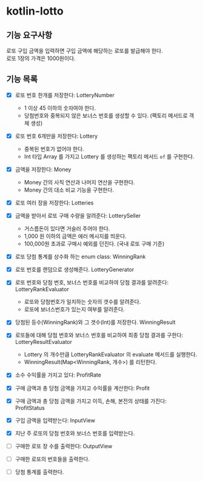 # kotlin-lotto

## 기능 요구사항

로또 구입 금액을 입력하면 구입 금액에 해당하는 로또를 발급해야 한다.  
로또 1장의 가격은 1000원이다.

## 기능 목록

- [x] 로또 번호 한개를 저장한다: LotteryNumber
    - 1 이상 45 이하의 숫자여야 한다.
    - 당첨번호와 중복되지 않은 보너스 번호를 생성할 수 있다. (팩토리 메서드로 객체 생성)

- [x] 로또 번호 6개만을 저장한다: Lottery
    - 중복된 번호가 없어야 한다.
    - Int 타입 Array 를 가지고 Lottery 를 생성하는 팩토리 메서드 `of` 를 구현한다.

- [x] 금액을 저장한다: Money
    - Money 간의 사칙 연산과 나머지 연산을 구현한다.
    - Money 간의 대소 비교 기능을 구현한다.

- [x] 로또 여러 장을 저장한다: Lotteries

- [x] 금액을 받아서 로또 구매 수량을 알려준다: LotterySeller
    - 거스름돈이 있다면 거슬러 주어야 한다.
    - 1,000 원 이하의 금액은 에러 메시지를 띄운다.
    - 100,000원 초과로 구매시 예외를 던진다. (국내 로또 구매 기준)

- [x] 로또 당첨 통계를 상수화 하는 enum class: WinningRank
- [x] 로또 번호를 랜덤으로 생성해준다. LotteryGenerator

- [x] 로또 번호와 당첨 번호, 보너스 번호를 비교하여 당첨 결과를 알려준다: LotteryRankEvaluator
    - 로또와 당첨번호가 일치하는 숫자의 갯수를 알려준다.
    - 로또에 보너스번호가 있는지 여부를 알려준다.

- [x] 당첨된 등수(WinningRank)와 그 갯수(Int)를 저장한다. WinningResult

- [x] 로또들에 대해 당첨 번호와 보너스 번호를 비교하여 최종 당첨 결과를 구한다: LotteryResultEvaluator
    - Lottery 의 개수만큼 LotteryRankEvaluator 의 evaluate 메서드를 실행한다.
    - WinningResult(Map<WinningRank, 개수>) 를 리턴한다.

- [x] 소수 수익률을 가지고 있다: ProfitRate
- [x] 구매 금액과 총 당첨 금액을 가지고 수익률을 계산한다: Profit
- [x] 구매 금액과 총 당첨 금액을 가지고 이득, 손해, 본전의 상태를 가진다: ProfitStatus

- [x] 구입 금액을 입력받는다: InputView
- [x] 지난 주 로또의 당첨 번호와 보너스 번호를 입력받는다.

- [ ] 구매한 로또 장 수를 출력한다: OutputView
- [ ] 구매한 로또의 번호들을 출력한다.
- [ ] 당첨 통계를 출력한다.
